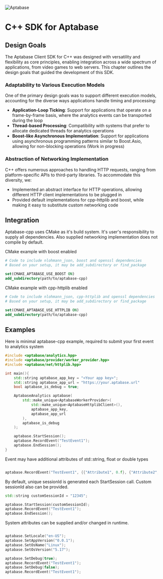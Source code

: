 ![Aptabase](https://aptabase.com/og.png)

# C++ SDK for Aptabase

## Design Goals

The Aptabase Client SDK for C++ was designed with versatility and flexibility as core principles, enabling integration across a wide spectrum of applications, from video games to web servers. This chapter outlines the design goals that guided the development of this SDK.

### Adaptability to Various Execution Models

One of the primary design goals was to support different execution models, accounting for the diverse ways applications handle timing and processing:

- **Application-Loop Ticking**: Support for applications that operate on a frame-by-frame basis, where the analytics events can be transported during the loop
- **Thread-based Processing**: Compatibility with systems that prefer to allocate dedicated threads for analytics operations
- **Boost-like Asynchronous Implementation**: Support for applications using asynchronous programming patterns similar to Boost.Asio, allowing for non-blocking operations (Work in progress)

### Abstraction of Networking Implementation

C++ offers numerous approaches to handling HTTP requests, ranging from platform-specific APIs to third-party libraries. To accommodate this diversity, we:

- Implemented an abstract interface for HTTP operations, allowing different HTTP client implementations to be plugged in
- Provided default implementations for cpp-httplib and boost, while making it easy to substitute custom networking code

## Integration

Aptabase-cpp uses CMake as it's build system. It's user's responsibility to supply all dependencies. Also supplied networking implementation does not compile by default. 

CMake example with boost enabled

```cmake
# Code to include nlohmann_json, boost and openssl dependencies
# Based on your setup, it may be add_subdirectory or find_package

set(CMAKE_APTABASE_USE_BOOST ON)
add_subdirectory(path/to/aptabase-cpp)
```

CMake example with cpp-httplib enabled

```cmake
# Code to include nlohmann_json, cpp-httplib and openssl dependencies
# Based on your setup, it may be add_subdirectory or find_package

set(CMAKE_APTABASE_USE_HTTPLIB ON)
add_subdirectory(path/to/aptabase-cpp)
```

## Examples

Here is minimal aptabase-cpp example, required to submit your first event to analytics system

```c++
#include <aptabase/analytics.hpp>
#include <aptabase/provider/worker_provider.hpp>
#include <aptabase/net/httplib.hpp>

int main(){
    std::string aptabase_app_key = "<Your app key>";
    std::string aptabase_app_url = "https://your.aptabase.url"
    bool aptabase_is_debug = true;

    AptabaseAnalytics aptabase(
        std::make_unique<AptabaseWorkerProvider>(
			std::make_unique<AptabaseHttplibClient>(),
			aptabase_app_key,
			aptabase_app_url
		), 
		aptabase_is_debug
    );

    aptabase.StartSession();
	aptabase.RecordEvent("TestEvent1");
    aptabase.EndSession();
}

```

Event may have additional attributes of std::string, float or double types

```c++

aptabase.RecordEvent("TestEvent1", {{"Attribute1", 0.f}, {"Attribute2", 234.0}, {"Attribute3", "Value"}});

```

By default, unique sessionId is generated each StartSession call.
Custom sessionId also can be provided.

```c++
std::string customSessionId = "12345";

aptabase.StartSession(customSessionId);
aptabase.RecordEvent("TestEvent1");
aptabase.EndSession();
```

System attributes can be supplied and/or changed in runtime.

```c++

aptabase.SetLocale("en-US");
aptabase.SetAppVersion("0.0.1");
aptabase.SetOsName("Linux");
aptabase.SetOsVersion("5.17");

aptabase.SetDebug(true);
aptabase.RecordEvent("TestEvent1");
aptabase.SetDebug(false);
aptabase.RecordEvent("TestEvent1");
```
